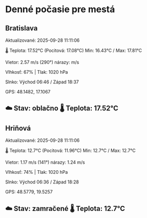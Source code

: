 ﻿# Denné počasie pre mestá

## Bratislava
Aktualizované: 2025-09-28 11:11:06

🌡️ Teplota: 17.52°C 
(Pocitová: 17.08°C)
Min: 16.43°C / Max: 17.81°C

Vietor: 2.57 m/s    (290°) 
nárazy:  m/s

Vlhkosť: 67% | Tlak: 1020 hPa

Slnko: Východ 06:46 / Západ 18:37

GPS: 48.1482, 17.1067

☁️ Stav: oblačno        🌡️ Teplota: 17.52°C
---

## Hriňová
Aktualizované: 2025-09-28 11:11:06

🌡️ Teplota: 12.7°C 
(Pocitová: 11.96°C)
Min: 12.7°C / Max: 12.7°C

Vietor: 1.17 m/s (141°)
nárazy: 1.24 m/s

Vlhkosť: 74% | Tlak: 1020 hPa

Slnko: Východ 06:36 / Západ 18:28

GPS: 48.5779, 19.5257

☁️ Stav: zamračené        🌡️ Teplota: 12.7°C
---
